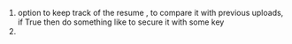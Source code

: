 1. option to keep track of the resume , to compare it with previous uploads, if True then do something like to secure it with some key
2. 